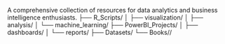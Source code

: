 A comprehensive collection of resources for data analytics and business intelligence enthusiasts.
├── R_Scripts/
│   ├── visualization/
│   ├── analysis/
│   └── machine_learning/
├── PowerBI_Projects/
│   ├── dashboards/
│   └── reports/
├── Datasets/
└── Books//
